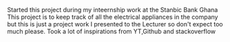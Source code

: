 Started this project during my inteernship work at the Stanbic Bank Ghana
This project is to keep track of all the electrical appliances in the company but this is just a project work I presented to the Lecturer so don't expect too much please.
Took a lot of inspirations from YT,Github and stackoverflow
